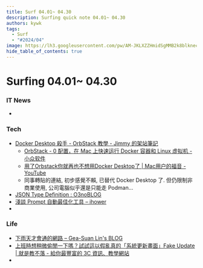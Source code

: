 ```yaml
---
title: Surf 04.01~ 04.30
description: Surfing quick note 04.01~ 04.30
authors: kywk
tags:
  - Surf
  - "#2024/04"
image: https://lh3.googleusercontent.com/pw/AM-JKLXZZHmidSgMMB2k8blkneclNRysPXLr__G7rZ4hPi2sN0jC67PHAbX1MyFj8hQX_MTZ6bwIMPwCyu2fu1bU0ZXSX09eu-OlSDb4U-9haUS_wgnVPLaCM6WQLsRbsnocF8X5Edmt35rDjytljbNEMsaf8A=w800-no?authuser=0
hide_table_of_contents: true
---
```


Surfing 04.01~ 04.30
==================

### IT News

- 

### Tech

- [Docker Desktop 殺手 - OrbStack 教學 - Jimmy 的架站筆記](https://jimmyswebnote.com/orbstack-tutorial/)
	- [OrbStack - 0 配置，在 Mac 上快速运行 Docker 容器和 Linux 虚拟机 - 小众软件](https://www.appinn.com/orbstack/)
	- [用了Orbstack你就再也不想用Docker Desktop了 | Mac用户的福音 - YouTube](https://www.youtube.com/watch?v=LzdlxVWYdiM)
	- 同事轉貼的連結, 初步感覺不賴, 已替代 Docker Desktop 了. 
	  但仍限制非商業使用, 公司電腦似乎還是只能走 Podman...
- [JSON Type Definition : O3noBLOG](https://blog.othree.net/log/2024/04/17/json-type-definition/)
- [淺談 Prompt 自動最佳化工具 – ihower](https://ihower.tw/blog/archives/11996)
- 
### Life

- [下雨天才會通的網路 – Gea-Suan Lin's BLOG](https://blog.gslin.org/archives/2024/04/04/11731/%e4%b8%8b%e9%9b%a8%e5%a4%a9%e6%89%8d%e6%9c%83%e9%80%9a%e7%9a%84%e7%b6%b2%e8%b7%af/)
- [上班時想稍微偷閒一下嗎？試試這以假亂真的「系統更新畫面」Fake Update | 就是教不落 - 給你最豐富的 3C 資訊、教學網站](https://steachs.com/archives/65398)
- 
